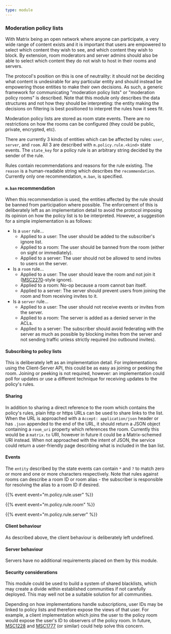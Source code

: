 ```yaml
---
type: module
---
```


### Moderation policy lists

With Matrix being an open network where anyone can participate, a very
wide range of content exists and it is important that users are
empowered to select which content they wish to see, and which content
they wish to block. By extension, room moderators and server admins
should also be able to select which content they do not wish to host in
their rooms and servers.

The protocol's position on this is one of neutrality: it should not be
deciding what content is undesirable for any particular entity and
should instead be empowering those entities to make their own decisions.
As such, a generic framework for communicating "moderation policy lists"
or "moderation policy rooms" is described. Note that this module only
describes the data structures and not how they should be interpreting:
the entity making the decisions on filtering is best positioned to
interpret the rules how it sees fit.

Moderation policy lists are stored as room state events. There are no
restrictions on how the rooms can be configured (they could be public,
private, encrypted, etc).

There are currently 3 kinds of entities which can be affected by rules:
`user`, `server`, and `room`. All 3 are described with
`m.policy.rule.<kind>` state events. The `state_key` for a policy rule
is an arbitrary string decided by the sender of the rule.

Rules contain recommendations and reasons for the rule existing. The
`reason` is a human-readable string which describes the
`recommendation`. Currently only one recommendation, `m.ban`, is
specified.

#### `m.ban` recommendation

When this recommendation is used, the entities affected by the rule
should be banned from participation where possible. The enforcement of
this is deliberately left as an implementation detail to avoid the
protocol imposing its opinion on how the policy list is to be
interpreted. However, a suggestion for a simple implementation is as
follows:

-   Is a `user` rule...
    -   Applied to a user: The user should be added to the subscriber's
        ignore list.
    -   Applied to a room: The user should be banned from the room
        (either on sight or immediately).
    -   Applied to a server: The user should not be allowed to send
        invites to users on the server.
-   Is a `room` rule...
    -   Applied to a user: The user should leave the room and not join
        it
        ([MSC2270](https://github.com/matrix-org/matrix-spec-proposals/pull/2270)-style
        ignore).
    -   Applied to a room: No-op because a room cannot ban itself.
    -   Applied to a server: The server should prevent users from
        joining the room and from receiving invites to it.
-   Is a `server` rule...
    -   Applied to a user: The user should not receive events or invites
        from the server.
    -   Applied to a room: The server is added as a denied server in the
        ACLs.
    -   Applied to a server: The subscriber should avoid federating with
        the server as much as possible by blocking invites from the
        server and not sending traffic unless strictly required (no
        outbound invites).

#### Subscribing to policy lists

This is deliberately left as an implementation detail. For
implementations using the Client-Server API, this could be as easy as
joining or peeking the room. Joining or peeking is not required,
however: an implementation could poll for updates or use a different
technique for receiving updates to the policy's rules.

#### Sharing

In addition to sharing a direct reference to the room which contains the
policy's rules, plain http or https URLs can be used to share links to
the list. When the URL is approached with a `Accept: application/json`
header or has `.json` appended to the end of the URL, it should return a
JSON object containing a `room_uri` property which references the room.
Currently this would be a `matrix.to` URI, however in future it could be
a Matrix-schemed URI instead. When not approached with the intent of
JSON, the service could return a user-friendly page describing what is
included in the ban list.

#### Events

The `entity` described by the state events can contain `*` and `?` to
match zero or more and one or more characters respectively. Note that
rules against rooms can describe a room ID or room alias - the
subscriber is responsible for resolving the alias to a room ID if
desired.

{{% event event="m.policy.rule.user" %}}

{{% event event="m.policy.rule.room" %}}

{{% event event="m.policy.rule.server" %}}

#### Client behaviour

As described above, the client behaviour is deliberately left undefined.

#### Server behaviour

Servers have no additional requirements placed on them by this module.

#### Security considerations

This module could be used to build a system of shared blacklists, which
may create a divide within established communities if not carefully
deployed. This may well not be a suitable solution for all communities.

Depending on how implementations handle subscriptions, user IDs may be
linked to policy lists and therefore expose the views of that user. For
example, a client implementation which joins the user to the policy room
would expose the user's ID to observers of the policy room. In future,
[MSC1228](https://github.com/matrix-org/matrix-spec-proposals/pulls/1228) and
[MSC1777](https://github.com/matrix-org/matrix-spec-proposals/pulls/1777) (or
similar) could help solve this concern.

